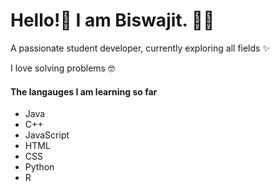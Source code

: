 <h1> Hello!👋 I am Biswajit. 🧑‍💻 </h1>
<body>
  <article>
    <p> A passionate student developer, currently exploring all fields ✨ </p>
    <p> I love solving problems 🤓 </p>
    <h4>The langauges I am learning so far</h4>
      <ul>
    <li> Java </li>
    <li> C++ </li>
    <li> JavaScript </li>
    <li> HTML </li>
    <li> CSS </li>
    <li> Python </li>
    <li> R </li>
      </ul>
    </article>
  </body>
<!---
Biswajit-Mahapatra-02/Biswajit-Mahapatra-02 is a ✨ special ✨ repository because its `README.md` (this file) appears on your GitHub profile.
You can click the Preview link to take a look at your changes.
--->
